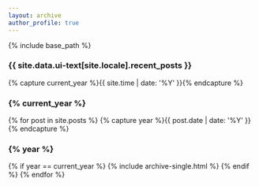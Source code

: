 ```yaml
---
layout: archive
author_profile: true
---
```


{% include base_path %}

<h3 class="archive__subtitle">{{ site.data.ui-text[site.locale].recent_posts }}</h3>

{% capture current_year %}{{ site.time | date: '%Y' }}{% endcapture %}

<h3 class="archive__subtitle">{% current_year %}</h3>

{% for post in site.posts %}
  {% capture year %}{{ post.date | date: '%Y' }}{% endcapture %}
  <h3 class="archive__subtitle">{% year %}</h3>
  {% if year == current_year %}
    {% include archive-single.html %}
  {% endif %}
{% endfor %}
